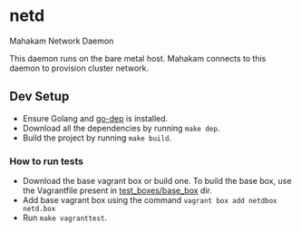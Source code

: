 # netd
Mahakam Network Daemon

This daemon runs on the bare metal host. Mahakam connects to this daemon to provision cluster network.

## Dev Setup

  * Ensure Golang and [go-dep](https://github.com/golang/dep) is installed.
  * Download all the dependencies by running `make dep`.
  * Build the project by running `make build`.

### How to run tests

  * Download the base vagrant box or build one. To build the base box, use the Vagrantfile present in [test_boxes/base_box](test_boxes/base_box) dir.
  * Add base vagrant box using the command `vagrant box add netdbox netd.box`
  * Run `make vagranttest`.

